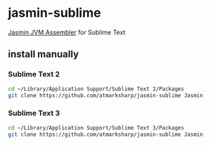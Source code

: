 # jasmin-sublime

[Jasmin JVM Assembler](http://jasmin.sourceforge.net/) for Sublime Text 

## install manually

### Sublime Text 2

```sh
cd ~/Library/Application Support/Sublime Text 2/Packages
git clone https://github.com/atmarksharp/jasmin-sublime Jasmin
```

### Sublime Text 3

```sh
cd ~/Library/Application Support/Sublime Text 3/Packages
git clone https://github.com/atmarksharp/jasmin-sublime Jasmin
```
